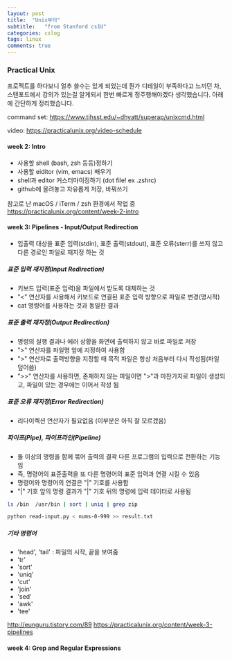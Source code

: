 ```yaml
---
layout: post
title:  "Unix부터"
subtitle:   "from Stanford cs1U"
categories: cslog
tags: linux
comments: true
---
```


### Practical Unix
프로젝트를 하다보니 얼추 쓸수는 있게 되었는데 뭔가 디테일이 부족하다고 느끼던 차, 스탠포드에서 강의가 있는걸 알게되서 한번 빠르게 정주행해야곘다 생각했습니다. 아래에 간단하게 정리했습니다.

command set: https://www.tjhsst.edu/~dhyatt/superap/unixcmd.html

video:
https://practicalunix.org/video-schedule

#### week 2: Intro
- 사용할 shell (bash, zsh 등등)정하기
- 사용할 eiditor (vim, emacs) 배우기
- shell과 editor 커스터마이징하기 (dot file! ex .zshrc)
- github에 올려놓고 자유롭게 저장, 바꿔쓰기

참고로 난 macOS / iTerm / zsh 환경에서 작업 중
https://practicalunix.org/content/week-2-intro

#### week 3: Pipelines - Input/Output Redirection
- 입출력 대상을 표준 입력(stdin), 표준 출력(stdout), 표준 오류(sterr)를 쓰지 않고 다른 경로인 파일로 재지정 하는 것

##### 표준 입력 재지정(Input Redirection)
- 키보드 입력(표준 입력)을 파일에서 받도록 대체하는 것
- "<" 연산자를 사용해서 키보드로 연결된 표준 입력 방향으로 파일로 변경(명시적)
- cat 명령어를 사용하는 것과 동일한 결과


##### 표준 출력 재지정(Output Redirection)
- 명령의 실행 결과나 에러 상황을 화면에 출력하지 않고 바로 파일로 저장
- ">" 연산자를 파일명 앞에 지정하여 사용함
- ">" 연산자로 출력방향을 지정할 때 목적 파일은 항상 처음부터 다시 작성됨(파일 덮어씀)
- ">>" 연산자를 사용하면, 존재하지 않는 파일이면 ">"과 마찬가지로 파일이 생성되고, 파일이 있는 경우에는 이어서 작성 됨


##### 표준 오류 재지정(Error Redirection)
- 리다이렉션 연산자가 필요없음 (이부분은 아직 잘 모르겠음)

##### 파이프(Pipe), 파이프라인(Pipeline)
- 둘 이상의 명령을 함께 묶어 출력의 결곽 다른 프로그램의 입력으로 전환하는 기능임
- 즉, 명령어의 표준출력을 또 다른 명령어의 표준 입력과 연결 시킬 수 있음
- 명령어와 명령어의 연결은 "|" 기호를 사용함
- "|" 기호 앞의 명령 결과가 "|" 기호 뒤의 명령에 입력 데이터로 사용됨

```bash
ls /bin  /usr/bin | sort | uniq | grep zip
```
```bash
python read-input.py < nums-0-999 >> result.txt
```

##### 기타 명령어
- 'head', 'tail' : 파일의 시작, 끝을 보여줌
- 'tr'
- 'sort'
- 'uniq'
- 'cut'
- 'join'
- 'sed'
- 'awk'
- 'tee'


http://eunguru.tistory.com/89
https://practicalunix.org/content/week-3-pipelines

#### week 4: Grep and Regular Expressions
